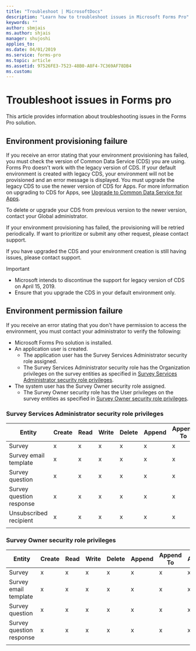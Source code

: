 ```yaml
---
title: "Troubleshoot | MicrosoftDocs"
description: "Learn how to troubleshoot issues in Microsoft Forms Pro"
keywords: ""
author: sbmjais
ms.author: shjais
manager: shujoshi
applies_to: 
ms.date: 04/01/2019
ms.service: forms-pro
ms.topic: article
ms.assetid: 97526FE3-7523-48B0-A8F4-7C369AF78DB4
ms.custom: 
---
```


# Troubleshoot issues in Forms pro

This article provides information about troubleshooting issues in the Forms Pro solution.

## Environment provisioning failure

If you receive an error stating that your environment provisioning has failed, you must check the version of Common Data Service (CDS) you are using. Forms Pro doesn't work with the legacy version of CDS. If your default environment is created with legacy CDS, your environment will not be provisioned and an error message is displayed. You must upgrade the legacy CDS to use the newer version of CDS for Apps. For more information on upgrading to CDS for Apps, see [Upgrade to Common Data Service for Apps](https://docs.microsoft.com/en-us/common-data-service/upgradecds/introduction-upgrade-cds).

To delete or upgrade your CDS from previous version to the newer version, contact your Global administrator. 

If your environment provisioning has failed, the provisioning will be retried periodically. If want to prioritize or submit any other request, please contact support.

If you have upgraded the CDS and your environment creation is still having issues, please contact support.

> [!IMPORTANT]
> - Microsoft intends to discontinue the support for legacy version of CDS on April 15, 2019.
> - Ensure that you upgrade the CDS in your default environment only.

## Environment permission failure

If you receive an error stating that you don't have permission to access the environment, you must contact your administrator to verify the following:

- Microsoft Forms Pro solution is installed.
- An application user is created.
    - The application user has the Survey Services Administrator security role assigned.
    - The Survey Services Administrator security role has the Organization privileges on the survey entities as specified in [Survey Services Administrator security role privileges](#survey-services-administrator-security-role-privileges).
- The system user has the Survey Owner security role assigned.
    - The Survey Owner security role has the User privileges on the survey entities as specified in [Survey Owner security role privileges](#survey-owner-security-role-privileges).

### Survey Services Administrator security role privileges

|Entity|Create|Read|Write|Delete|Append|Append To|Assign|Share|
|------|------|----|-----|------|------|---------|------|-----|
|Survey|x|x|x|x|x|x|x|x|
|Survey email template|x|x|x|x|x|x|x|x|
|Survey question|x|x|x|x|x|x|x|x|
|Survey question response|x|x|x|x|x|x|x|x|
|Unsubscribed recipient|x|x|x|x|x|x|x|x|
||||||||||

### Survey Owner security role privileges

|Entity|Create|Read|Write|Delete|Append|Append To|Assign|Share|
|------|------|----|-----|------|------|---------|------|-----|
|Survey|x|x|x|x|x|x|x|x|
|Survey email template|x|x|x|x|x|x|x|x|
|Survey question|x|x|x|x|x|x|x|x|
|Survey question response|x|x|x|x|x|x|x|x|
||||||||||
